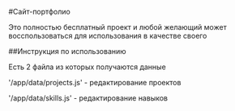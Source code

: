 #Сайт-портфолио

Это полностью бесплатный проект и любой желающий может восспользоваться для использования в качестве своего

##Инструкция по использованию

Есть 2 файла из которых получаются данные

'/app/data/projects.js' - редактирование проектов

'/app/data/skills.js' - редактирование навыков


